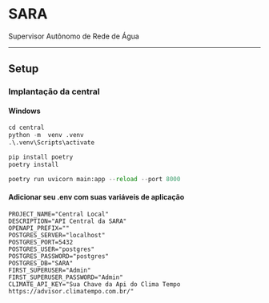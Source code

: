 # SARA
Supervisor Autônomo de Rede de Água


---
## Setup
### Implantação da central
#### Windows
```python
cd central
python -m  venv .venv
.\.venv\Scripts\activate

pip install poetry
poetry install

poetry run uvicorn main:app --reload --port 8000
```

#### Adicionar seu .env com suas variáveis de aplicação
```
PROJECT_NAME="Central Local"  
DESCRIPTION="API Central da SARA"  
OPENAPI_PREFIX=""
POSTGRES_SERVER="localhost"
POSTGRES_PORT=5432
POSTGRES_USER="postgres"
POSTGRES_PASSWORD="postgres"
POSTGRES_DB="SARA"
FIRST_SUPERUSER="Admin"
FIRST_SUPERUSER_PASSWORD="Admin"
CLIMATE_API_KEY="Sua Chave da Api do Clima Tempo https://advisor.climatempo.com.br/"
```
